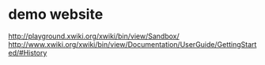 # demo website
http://playground.xwiki.org/xwiki/bin/view/Sandbox/
http://www.xwiki.org/xwiki/bin/view/Documentation/UserGuide/GettingStarted/#History

